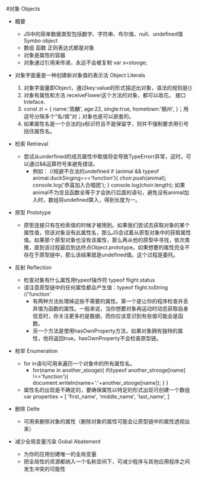 #对象 Objects
- 概要
    - JS中的简单数据类型包括数字、字符串、布尔值、null、undefined值 Symbo object
    - 数组 函数 正则表达式都是对象
    - 对象是属性的容器
    - 对象通过引用来传递，永远不会被复制 var x=stooge;

- 对象字面量是一种创建新对象值的表示法 Object Literals
    1. 对象字面量即Object，通过key:value的形式描述出对象，语法的规则是{}
    2. 对象有属性和方法 receiveFlower这个方法的对象，都可以收花。 接口 Inteface.
    3. const zl = {
            name:'周麟',
            age:22,
            single:true,
            hometown:'赣州',
    }；用逗号分隔多个“名/值”对；对象也是可以嵌套的。
    4. 如果属性名是一个合法的js标识符且不是保留字，则并不强制要求用引号括住属性名。

- 检索 Retrieval
    - 尝试从underfined的成员属性中取值将会导致TypeErrorr异常，这时，可以通过&&运算符号来避免错误。
        - 例如： //规避不合法的undefined
            if (animal && typeof animal.duckSinging==='function'){
                choir.push(animal);
                console.log('恭喜加入合唱团'); 
            }  console.log(choir.length);
            如果animal不为空且函数全等于才会执行后面的语句，避免没有animal加入时，数组将undefined算入，得到长度为一。

- 原型 Prototype
    - 原型连接只有在检索值的时候才被用到。如果我们尝试去获取对象的某个属性值，但该对象没有此属性名，那么JS会试着从原型对象中的获取属性值。如果那个原型对象也没有该属性，那么再从他的原型中寻找，依次类推，直到该过程最后到达终点Object.prototype。如果想要的属性完全不存在于原型链中，那么该结果就是undefined值。这个过程是委托。

- 反射 Reflection
     - 检查对象有什么属性用typeof操作符   typeof flight.status
     - 请注意原型链中的任何属性都会产生值：typeof flight.toString //'function'
        - 有两种方法处理掉这些不需要的属性。第一个是让你的程序检查并丢弃值为函数的属性。一般来说，当你想要对象再运动时动态获取自身信息时，你关注更多的是数据，而你应该意识到有些值可能会是函数。
        - 另一个方法是使用hasOwnProperty方法，如果对象拥有独特的属性，他将返回true。hasOwnProperty不会检查原型链。

- 枚举 Enumeration
    - for in语句可用来遍历一个对象中的所有属性名。 
        - for(name in another_stooge){
            if(typeof another_strooge[name] !=='function'){
                document.writeln(name+':'+another_stooge[name]);
            }
        }
    - 属性名的出现是不确定的，要确保属性以特定的形式出现可创建一个数组
        var properties = [
            'first_name',
            'middle_name',
            'last_name',
        ]

- 删除 Delte
    - 可用来删除对象的属性（删除对象的属性可能会让原型链中的属性透视出来）

- 减少全局变量污染 Gobal Abatement
    - 为你的应用创建唯一的全局变量
    - 把全局性的资源都纳入一个名称空间下，可减少程序与其他应用程序之间发生冲突的可能性
